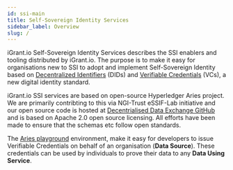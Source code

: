 ```yaml
---
id: ssi-main
title: Self-Sovereign Identity Services
sidebar_label: Overview
slug: /
---
```


iGrant.io Self-Sovereign Identity Services describes the SSI enablers and tooling distributed by iGrant.io. The purpose is to make it easy for organisations new to SSI to adopt and implement Self-Sovereign Identity based on [Decentralized Identifiers](https://www.w3.org/TR/did-core/) (DIDs) and [Verifiable Credentials](https://www.w3.org/TR/vc-data-model/) (VCs), a new digital identity standard. 

iGrant.io SSI services are based on open-source Hyperledger Aries project. We are primarily contribting to this via NGI-Trust eSSIF-Lab initiative and our open source code is hosted at [Decentrialised Data Exchange GitHub](https://github.com/decentralised-dataexchange) and is based on Apache 2.0 open source licensing. All efforts have been made to ensure that the schemas etc follow open standards.

The [Aries playground](https://docs.igrant.io/ssi/ssi-apg) environment, make it easy for developers to issue Verifiable Credentials on behalf of an organisation (**Data Source**). These credentials can be used by individuals to prove their data to any **Data Using Service**. 
